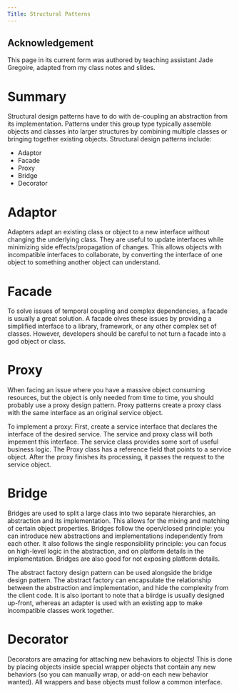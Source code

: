 ```yaml
---
Title: Structural Patterns
--- 
```


## Acknowledgement

This page in its current form was authored by teaching assistant Jade Gregoire, adapted from my class notes and slides.

# Summary
Structural design patterns have to do with de-coupling an abstraction from its implementation. Patterns under this group type typically assemble objects and classes into larger structures by combining multiple classes or bringing together existing objects. Structural design patterns include:
* Adaptor
* Facade
* Proxy
* Bridge
* Decorator

# Adaptor 
Adapters adapt an existing class or object to a new interface without changing the underlying class. They are useful to update interfaces while minimizing side effects/propagation of changes. This allows objects with incompatible interfaces to collaborate, by converting the interface of one object to something another object can understand. 

# Facade
To solve issues of temporal coupling and complex dependencies, a facade is usually a great solution. A facade olves these issues by providing a simplified interface to a library, framework, or any other complex set of classes. However, developers should be careful to not turn a facade into a god object or class. 

# Proxy
When facing an issue where you have a massive object consuming resources, but the object is only needed from time to time, you should probably use a proxy design pattern. Proxy patterns create a proxy class with the same interface as an original service object. 

To implement a proxy: First, create a service interface that declares the interface of the desired service. The service and proxy class will both impement this interface. The service class provides some sort of useful business logic. The Proxy class has a reference field that points to a service object. After the proxy finishes its processing, it passes the request to the service object. 

# Bridge
Bridges are used to split a large class into two separate hierarchies, an abstraction and its implementation. This allows for the mixing and matching of certain object properties. Bridges follow the open/closed principle: you can introduce new abstractions and implementations independently from each other. It also follows the single responsibility principle: you can focus on high-level logic in the abstraction, and on platform details in the implementation. Bridges are also good for not exposing platform details.

The abstract factory design pattern can be used alongside the bridge design pattern. The abstract factory can encapsulate the relationship between the abstraction and implementation, and hide the complexity from the client code. It is also iportant to note that a biirdge is usually designed up-front, whereas an adapter is used with an existing app to make incompatible classes work together.

# Decorator
Decorators are amazing for attaching new behaviors to objects! This is done by placing objects inside special wrapper objects that contain any new behaviors (so you can manually wrap, or add-on each new behavior wanted). All wrappers and base objects must follow a common interface. 
